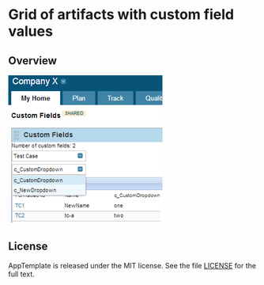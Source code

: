 Grid of artifacts with custom field values
=========================

## Overview

![Alt text](screenshot.png)
## License

AppTemplate is released under the MIT license.  See the file [LICENSE](https://raw.github.com/RallyApps/AppTemplate/master/LICENSE) for the full text.
